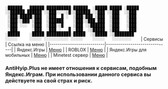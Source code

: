 ![Меню](menulogo.png)
| Сервисы                   |         Ссылка на меню        |
|---------------------------|-------------------------------|
| Яндекс.Игры               | [Меню](yandexgames.txt)       |
| ROBLOX                    | [Меню](roblox)                |
| Яндекс.Игры для мобильных | [Меню](yandexgamesMobile)     |
| Minetest сервер           | [Меню](minetestserver)        |

### AntiHyip.Plus не имеет отношения к сервисам, подобным Яндекс.Играм. При использовании данного сервиса вы действуете на свой страх и риск.
